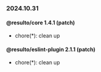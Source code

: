 ### 2024.10.31

#### @resulto/core 1.4.1 (patch)

- chore(*): clean up

#### @resulto/eslint-plugin 2.1.1 (patch)

- chore(*): clean up
